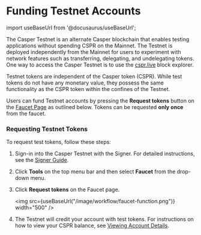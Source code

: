 # Funding Testnet Accounts

import useBaseUrl from '@docusaurus/useBaseUrl';

The Casper Testnet is an alternate Casper blockchain that enables testing applications without spending CSPR on the Mainnet. The Testnet is deployed independently from the Mainnet for users to experiment with network features such as transferring, delegating, and undelegating tokens. One way to access the Casper Testnet is to use the [cspr.live](https://testnet.cspr.live/) block explorer. 

Testnet tokens are independent of the Casper token (CSPR). While test tokens do not have any monetary value, they possess the same functionality as the CSPR token within the confines of the Testnet. 

Users can fund Testnet accounts by pressing the **Request tokens** button on the [Faucet Page](https://testnet.cspr.live/tools/faucet) as outlined below. Tokens can be requested **only once** from the faucet.

### Requesting Testnet Tokens 

To request test tokens, follow these steps:
1. Sign-in into the Casper Testnet with the Signer. For detailed instructions, see the [Signer Guide](signer-guide.md). 
2. Click **Tools** on the top menu bar and then select **Faucet** from the drop-down menu. 
3. Click **Request tokens** on the Faucet page.

    <img src={useBaseUrl("/image/workflow/faucet-function.png")} width="500" />

4. The Testnet will credit your account with test tokens. For instructions on how to view your CSPR balance, see [Viewing Account Details](../signer-guide/#6-viewing-account-details).


